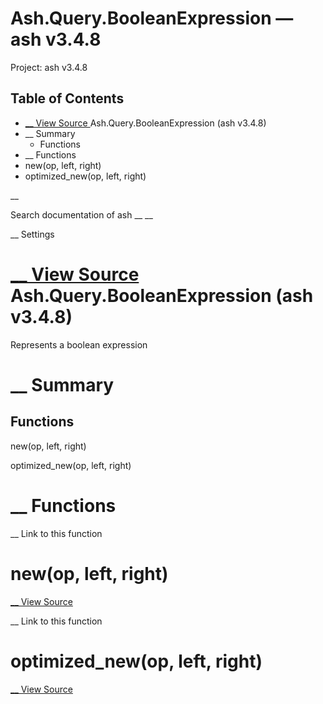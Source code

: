 # Ash.Query.BooleanExpression — ash v3.4.8

Project: ash v3.4.8

## Table of Contents

- [ __ View Source ](external_link) Ash.Query.BooleanExpression (ash v3.4.8)
- __ Summary
  - Functions
- __ Functions
- new(op, left, right)
- optimized_new(op, left, right)

__

Search documentation of ash __ __

__ Settings

#  [ __ View Source ](external_link) Ash.Query.BooleanExpression (ash v3.4.8)

Represents a boolean expression

#  __ Summary

##  Functions

new(op, left, right)

optimized_new(op, left, right)

#  __ Functions

__ Link to this function

# new(op, left, right)

[ __ View Source ](external_link)

__ Link to this function

# optimized_new(op, left, right)

[ __ View Source ](external_link)
